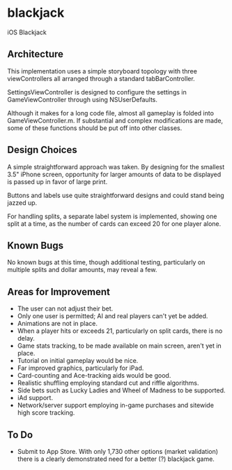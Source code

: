 blackjack
=========

iOS Blackjack

Architecture
--------------

This implementation uses a simple storyboard topology with three viewControllers
all arranged through a standard tabBarController.

SettingsViewController is designed to configure the settings in 
GameViewController through using NSUserDefaults.

Although it makes for a long code file, almost all gameplay is folded into
GameViewController.m.  If substantial and complex modifications are made,
some of these functions should be put off into other classes.

Design Choices
--------------

A simple straightforward approach was taken.  By designing for the smallest
3.5" iPhone screen, opportunity for larger amounts of data to be displayed is
passed up in favor of large print.

Buttons and labels use quite straightforward designs and could stand being
jazzed up.

For handling splits, a separate label system is implemented, showing one split
at a time, as the number of cards can exceed 20 for one player alone.


Known Bugs
--------------

No known bugs at this time, though additional testing, particularly on
multiple splits and dollar amounts, may reveal a few.


Areas for Improvement
--------------

* The user can not adjust their bet.
* Only one user is permitted; AI and real players can't yet be added.
* Animations are not in place.
* When a player hits or exceeds 21, particularly on split cards, there is no delay.
* Game stats tracking, to be made available on main screen, aren't yet in place.
* Tutorial on initial gameplay would be nice.
* Far improved graphics, particularly for iPad.
* Card-counting and Ace-tracking aids would be good.
* Realistic shuffling employing standard cut and riffle algorithms.
* Side bets such as Lucky Ladies and Wheel of Madness to be supported.
* iAd support.
* Network/server support employing in-game purchases and sitewide high score tracking.


To Do
--------------

* Submit to App Store.  With only 1,730 other options (market validation) 
there is a clearly demonstrated need for a better (?) blackjack game.
